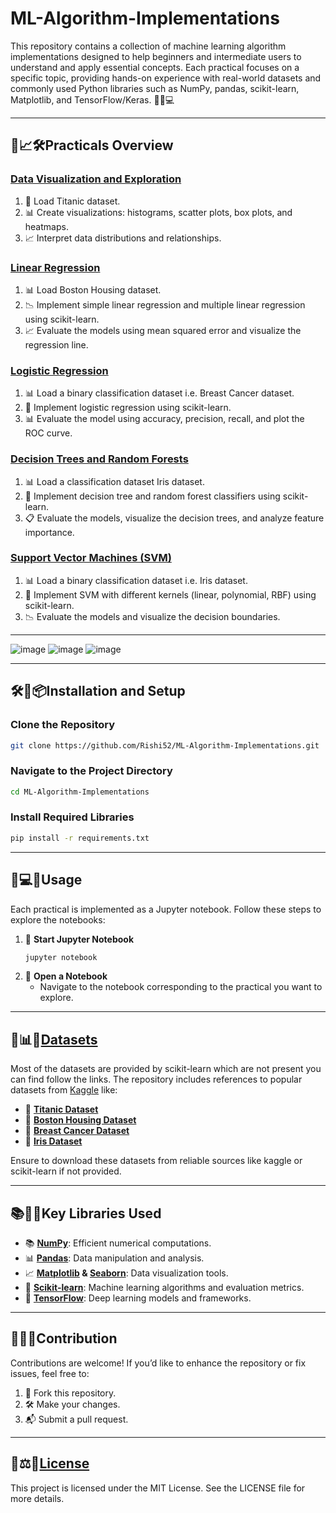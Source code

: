 # ML-Algorithm-Implementations

This repository contains a collection of machine learning algorithm implementations designed to help beginners and intermediate users to understand and apply essential concepts. Each practical focuses on a specific topic, providing hands-on experience with real-world datasets and commonly used Python libraries such as NumPy, pandas, scikit-learn, Matplotlib, and TensorFlow/Keras. 🎯📘💻

---

## 🎨📈🛠️Practicals Overview

### [Data Visualization and Exploration](https://github.com/Rishi52/ML-Algorithm-Implementations/blob/main/Data%20Visualization%20and%20Exploration.ipynb)

1. 📂 Load Titanic dataset.
2. 📊 Create visualizations: histograms, scatter plots, box plots, and heatmaps.
3. 📈 Interpret data distributions and relationships. 

### [Linear Regression](https://github.com/Rishi52/ML-Algorithm-Implementations/blob/main/Linear%20Regression.ipynb)

1. 📊 Load Boston Housing dataset.
2. 📉 Implement simple linear regression and multiple linear regression using scikit-learn.
3. 📈 Evaluate the models using mean squared error and visualize the regression line.

### [Logistic Regression](https://github.com/Rishi52/ML-Algorithm-Implementations/blob/main/Logistic%20Regression.ipynb)

1. 📊 Load a binary classification dataset i.e. Breast Cancer dataset.
2. 🧮 Implement logistic regression using scikit-learn.
3. 📊 Evaluate the model using accuracy, precision, recall, and plot the ROC curve.

### [Decision Trees and Random Forests](https://github.com/Rishi52/ML-Algorithm-Implementations/blob/main/Decision%20Tree%20and%20Random%20Forest.ipynb)

1. 📊 Load a classification dataset Iris dataset.
2. 🌳 Implement decision tree and random forest classifiers using scikit-learn.
3. 📋 Evaluate the models, visualize the decision trees, and analyze feature importance.

###  [Support Vector Machines (SVM)](https://github.com/Rishi52/ML-Algorithm-Implementations/blob/main/Support%20Vector%20Machines%20(SVM).ipynb)

1. 📊 Load a binary classification dataset i.e. Iris dataset.
2. 📏 Implement SVM with different kernels (linear, polynomial, RBF) using scikit-learn.
3. 📉 Evaluate the models and visualize the decision boundaries.

---

![image](https://github.com/user-attachments/assets/7f35e91a-1ffe-40ec-add9-36bb05728905)
![image](https://github.com/user-attachments/assets/19527762-6604-497f-8f60-35a1a30fb592)
![image](https://github.com/user-attachments/assets/51e6821f-81d8-4098-a2cf-0230c25c8882) 


---

## 🛠️🔧📦Installation and Setup

### Clone the Repository

```bash
git clone https://github.com/Rishi52/ML-Algorithm-Implementations.git
```

### Navigate to the Project Directory

```bash
cd ML-Algorithm-Implementations
```

### Install Required Libraries

```bash
pip install -r requirements.txt
```

---

## 📔💻📌Usage

Each practical is implemented as a Jupyter notebook. Follow these steps to explore the notebooks:

1. 📖 **Start Jupyter Notebook**
   ```bash
   jupyter notebook
   ```
2. 📘 **Open a Notebook**
   - Navigate to the notebook corresponding to the practical you want to explore. 

---

## 📂📊📁[Datasets](https://github.com/Rishi52/ML-Algorithm-Implementations/tree/main/Dataset)

Most of the datasets are provided by scikit-learn which are not present you can find follow the links.
The repository includes references to popular datasets from [Kaggle](https://www.kaggle.com/) like:

- 📂 **[Titanic Dataset](https://www.kaggle.com/datasets/yasserh/titanic-dataset)**
- 📂 **[Boston Housing Dataset](https://github.com/Rishi52/ML-Algorithm-Implementations/blob/main/Dataset/housing.csv)**
- 📂 **[Breast Cancer Dataset](https://www.kaggle.com/datasets/yasserh/breast-cancer-dataset)**
- 📂 **[Iris Dataset](https://www.kaggle.com/datasets/himanshunakrani/iris-dataset/data)**

Ensure to download these datasets from reliable sources like  kaggle or scikit-learn if not provided.


---

## 📚🔧🧰Key Libraries Used

- 📚 **[NumPy](https://numpy.org/)**: Efficient numerical computations.
- 📊 **[Pandas](https://pandas.pydata.org/docs/)**: Data manipulation and analysis.
- 📈 **[Matplotlib](https://matplotlib.org/stable/index.html) & [Seaborn](https://seaborn.pydata.org/)**: Data visualization tools.
- 🤖 **[Scikit-learn](https://scikit-learn.org/stable/)**: Machine learning algorithms and evaluation metrics.
- 🧠 **[TensorFlow](https://www.tensorflow.org/)**: Deep learning models and frameworks. 

---

## 🤝✨📜Contribution

Contributions are welcome! If you’d like to enhance the repository or fix issues, feel free to:

1. 🌟 Fork this repository.
2. 🛠️ Make your changes.
3. 📬 Submit a pull request.

---

## 📜⚖️📄[License](https://github.com/Rishi52/ML-Algorithm-Implementations/blob/main/LICENSE)

This project is licensed under the MIT License. See the LICENSE file for more details. 

